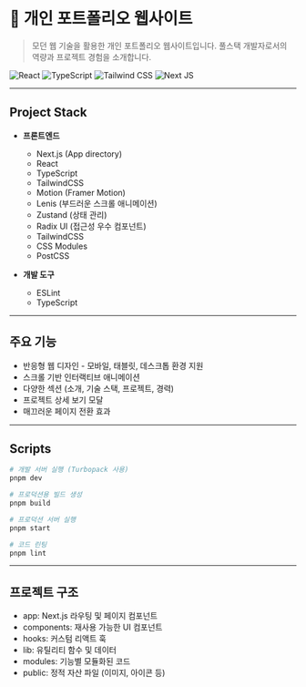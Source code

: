 # 🚀 개인 포트폴리오 웹사이트

> 모던 웹 기술을 활용한 개인 포트폴리오 웹사이트입니다. 풀스택 개발자로서의 역량과 프로젝트 경험을 소개합니다.

![React](https://img.shields.io/badge/React-61DAFB?style=for-the-badge&logo=react&logoColor=black)
![TypeScript](https://img.shields.io/badge/TypeScript-3178C6?style=for-the-badge&logo=typescript&logoColor=white)
![Tailwind CSS](https://img.shields.io/badge/Tailwind_CSS-38B2AC?style=for-the-badge&logo=tailwind-css&logoColor=white)
![Next JS](https://img.shields.io/badge/Next_js-000000?style=for-the-badge&logo=vercel&logoColor=white)

---

## Project Stack

- **프론트엔드**
  - Next.js (App directory)
  - React
  - TypeScript
  - TailwindCSS
  - Motion (Framer Motion)
  - Lenis (부드러운 스크롤 애니메이션)
  - Zustand (상태 관리)
  - Radix UI (접근성 우수 컴포넌트)
  - TailwindCSS
  - CSS Modules
  - PostCSS


- **개발 도구**
  - ESLint
  - TypeScript

---

## 주요 기능

- 반응형 웹 디자인 - 모바일, 태블릿, 데스크톱 환경 지원
- 스크롤 기반 인터랙티브 애니메이션
- 다양한 섹션 (소개, 기술 스택, 프로젝트, 경력)
- 프로젝트 상세 보기 모달
- 매끄러운 페이지 전환 효과

---


## Scripts

```bash
# 개발 서버 실행 (Turbopack 사용)
pnpm dev

# 프로덕션용 빌드 생성
pnpm build

# 프로덕션 서버 실행
pnpm start

# 코드 린팅
pnpm lint
```

---

## 프로젝트 구조

- app: Next.js 라우팅 및 페이지 컴포넌트
- components: 재사용 가능한 UI 컴포넌트
- hooks: 커스텀 리액트 훅
- lib: 유틸리티 함수 및 데이터
- modules: 기능별 모듈화된 코드
- public: 정적 자산 파일 (이미지, 아이콘 등)
